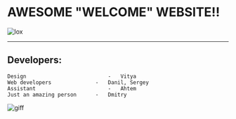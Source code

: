 # **AWESOME "WELCOME" WEBSITE!!**

<image src="lox.jpg" alt="lox">

---

## **Developers:**

	Design 							-	Vitya
	Web developers 				-	Danil, Sergey
	Assistant						-	Ahtem
	Just an amazing person		- 	Dmitry

<image src="Ao.gif" alt="giff">
